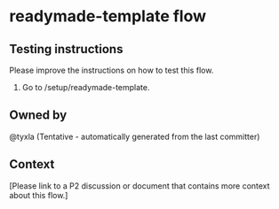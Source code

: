 # readymade-template flow

## Testing instructions

Please improve the instructions on how to test this flow.

1. Go to /setup/readymade-template.

## Owned by

@tyxla (Tentative - automatically generated from the last committer)

## Context

[Please link to a P2 discussion or document that contains more context about this flow.]
